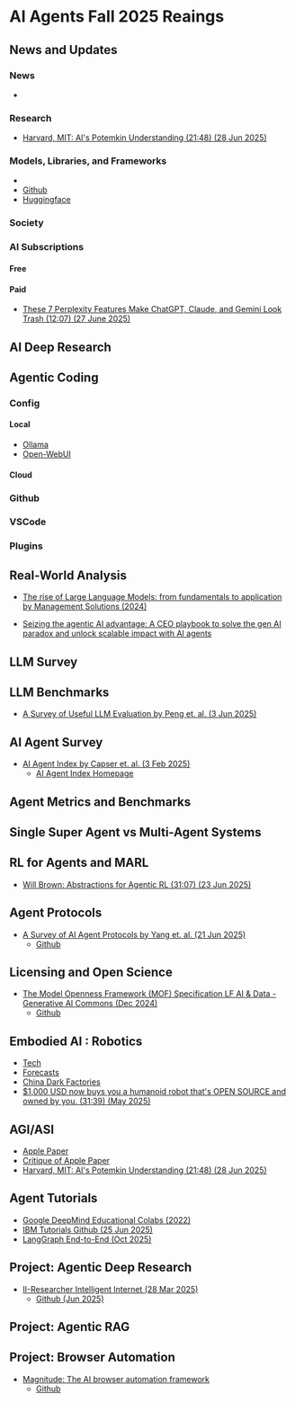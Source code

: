 # AI Agents Fall 2025 Reaings

## News and Updates

### News
* []()

### Research
* [Harvard, MIT: AI's Potemkin Understanding (21:48) (28 Jun 2025)](https://www.youtube.com/watch?v=-eFvwZx9U0Q)

### Models, Libraries, and Frameworks
* []()
* [Github]()
* [Huggingface]()

### Society

### AI Subscriptions

#### Free


#### Paid

* [These 7 Perplexity Features Make ChatGPT, Claude, and Gemini Look Trash (12:07) (27 June 2025)](https://www.youtube.com/watch?v=eJ0FczURNNI)


## AI Deep Research


## Agentic Coding

### Config

#### Local

* [Ollama]()
* [Open-WebUI](https://github.com/open-webui/open-webui)

#### Cloud

### Github

### VSCode

### Plugins






## Real-World Analysis

- [The rise of Large Language Models: from fundamentals to application by Management Solutions (2024)](https://www.managementsolutions.com/sites/default/files/minisite/static/72b0015f-39c9-4a52-ba63-872c115bfbd0/llm/pdf/rise-of-llm.pdf)

- [Seizing the agentic AI advantage: A CEO playbook to solve the gen AI paradox and unlock scalable impact with AI agents](https://www.mckinsey.com/~/media/mckinsey/business%20functions/quantumblack/our%20insights/seizing%20the%20agentic%20ai%20advantage/seizing-the-agentic-ai-advantage-june-2025.pdf)

## LLM Survey


## LLM Benchmarks

- [A Survey of Useful LLM Evaluation by Peng et. al. (3 Jun 2025)](https://arxiv.org/pdf/2406.00936)

## AI Agent Survey

* [AI Agent Index by Capser et. al. (3 Feb 2025)](https://arxiv.org/abs/2502.01635)
  - [AI Agent Index Homepage](https://aiagentindex.mit.edu/index/)

## Agent Metrics and Benchmarks


## Single Super Agent vs Multi-Agent Systems


## RL for Agents and MARL

* [Will Brown: Abstractions for Agentic RL (31:07) (23 Jun 2025)](https://www.youtube.com/watch?v=9aYJZysrQ9k)

## Agent Protocols

- [A Survey of AI Agent Protocols by Yang et. al. (21 Jun 2025)](https://arxiv.org/abs/2504.16736)
  * [Github](https://github.com/zoe-yyx/Awesome-AIAgent-Protocol)

## Licensing and Open Science

- [The Model Openness Framework (MOF) Specification LF AI & Data - Generative AI Commons (Dec 2024)](https://lfaidata.foundation/wp-content/uploads/sites/3/2025/01/05_White_paper_MOF_Specification.pdf)
  * [Github](https://github.com/lfai/model_openness_tool)

## Embodied AI : Robotics

- [Tech]()
- [Forecasts]()
- [China Dark Factories]()
- [$1,000 USD now buys you a humanoid robot that's OPEN SOURCE and owned by you. (31:39) (May 2025)](https://www.youtube.com/watch?v=J2k_z-B1-aw)


## AGI/ASI

* [Apple Paper]()
* [Critique of Apple Paper]()
* [Harvard, MIT: AI's Potemkin Understanding (21:48) (28 Jun 2025)](https://www.youtube.com/watch?v=-eFvwZx9U0Q)

## Agent Tutorials

* [Google DeepMind Educational Colabs (2022)](https://github.com/google-deepmind/educational)
* [IBM Tutorials Github (25 Jun 2025)](https://github.com/IBM/ibmdotcom-tutorials/tree/main)
* [LangGraph End-to-End (Oct 2025)](https://github.com/sunnysavita10/LangGraph-End-to-End-Course)

## Project: Agentic Deep Research

- [II-Researcher Intelligent Internet (28 Mar 2025)](https://www.ii.inc/web/blog/post/ii-researcher)
  * [Github (Jun 2025)](https://github.com/Intelligent-Internet/ii-researcher)

## Project: Agentic RAG


## Project: Browser Automation

- [Magnitude: The AI browser automation framework](https://magnitude.run/)
  * [Github](https://github.com/magnitudedev/magnitude)